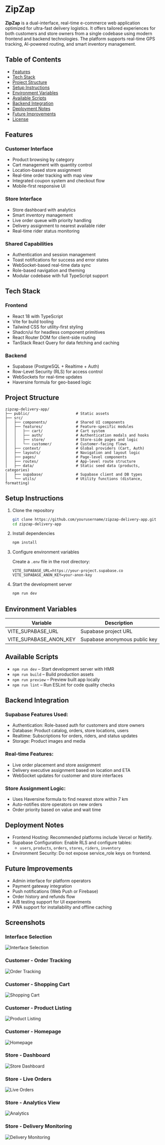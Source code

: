 # ZipZap

**ZipZap** is a dual-interface, real-time e-commerce web application optimized for ultra-fast delivery logistics. It offers tailored experiences for both customers and store owners from a single codebase using modern frontend and backend technologies. The platform supports real-time GPS tracking, AI-powered routing, and smart inventory management.

## Table of Contents

- [Features](#features)
- [Tech Stack](#tech-stack)
- [Project Structure](#project-structure)
- [Setup Instructions](#setup-instructions)
- [Environment Variables](#environment-variables)
- [Available Scripts](#available-scripts)
- [Backend Integration](#backend-integration)
- [Deployment Notes](#deployment-notes)
- [Future Improvements](#future-improvements)
- [License](#license)

## Features

### Customer Interface
- Product browsing by category
- Cart management with quantity control
- Location-based store assignment
- Real-time order tracking with map view
- Integrated coupon system and checkout flow
- Mobile-first responsive UI

### Store Interface
- Store dashboard with analytics
- Smart inventory management
- Live order queue with priority handling
- Delivery assignment to nearest available rider
- Real-time rider status monitoring

### Shared Capabilities
- Authentication and session management
- Toast notifications for success and error states
- WebSocket-based real-time data sync
- Role-based navigation and theming
- Modular codebase with full TypeScript support

## Tech Stack

### Frontend
- React 18 with TypeScript
- Vite for build tooling
- Tailwind CSS for utility-first styling
- Shadcn/ui for headless component primitives
- React Router DOM for client-side routing
- TanStack React Query for data fetching and caching

### Backend
- Supabase (PostgreSQL + Realtime + Auth)
- Row-Level Security (RLS) for access control
- WebSockets for real-time updates
- Haversine formula for geo-based logic

## Project Structure

```
zipzap-delivery-app/
├── public/                     # Static assets
├── src/
│   ├── components/             # Shared UI components
│   ├── features/               # Feature-specific modules
│   │   ├── cart/               # Cart system
│   │   ├── auth/               # Authentication modals and hooks
│   │   ├── store/              # Store-side pages and logic
│   │   └── customer/           # Customer-facing flows
│   ├── context/                # Global providers (Cart, Auth)
│   ├── layouts/                # Navigation and layout logic
│   ├── pages/                  # Page-level components
│   ├── routes/                 # App-level route structure
│   ├── data/                   # Static seed data (products, categories)
│   ├── supabase/               # Supabase client and DB types
│   └── utils/                  # Utility functions (distance, formatting)
```

## Setup Instructions

1. Clone the repository
   ```bash
   git clone https://github.com/yourusername/zipzap-delivery-app.git
   cd zipzap-delivery-app
   ```

2. Install dependencies
   ```bash
   npm install
   ```

3. Configure environment variables

   Create a `.env` file in the root directory:

   ```env
   VITE_SUPABASE_URL=https://your-project.supabase.co
   VITE_SUPABASE_ANON_KEY=your-anon-key
   ```

4. Start the development server
   ```bash
   npm run dev
   ```

## Environment Variables

| Variable               | Description                         |
|------------------------|-------------------------------------|
| VITE_SUPABASE_URL      | Supabase project URL                |
| VITE_SUPABASE_ANON_KEY | Supabase anonymous public key       |

## Available Scripts

- `npm run dev` – Start development server with HMR
- `npm run build` – Build production assets
- `npm run preview` – Preview built app locally
- `npm run lint` – Run ESLint for code quality checks

## Backend Integration

### Supabase Features Used:
- Authentication: Role-based auth for customers and store owners
- Database: Product catalog, orders, store locations, users
- Realtime: Subscriptions for orders, riders, and status updates
- Storage: Product images and media

### Real-time Features:
- Live order placement and store assignment
- Delivery executive assignment based on location and ETA
- WebSocket updates for customer and store interfaces

### Store Assignment Logic:
- Uses Haversine formula to find nearest store within 7 km
- Auto-notifies store operators on new orders
- Order priority based on value and wait time

## Deployment Notes

- Frontend Hosting: Recommended platforms include Vercel or Netlify.
- Supabase Configuration: Enable RLS and configure tables:
  - `users`, `products`, `orders`, `stores`, `riders`, `inventory`
- Environment Security: Do not expose service_role keys on frontend.

## Future Improvements

- Admin interface for platform operators
- Payment gateway integration
- Push notifications (Web Push or Firebase)
- Order history and refunds flow
- A/B testing support for UI experiments
- PWA support for installability and offline caching

## Screenshots

### Interface Selection
![Interface Selection](./images/Screenshot%202025-06-27%20173058.png)

### Customer - Order Tracking
![Order Tracking](./images/Screenshot%202025-06-27%20173330.png)

### Customer - Shopping Cart
![Shopping Cart](./images/Screenshot%202025-06-27%20173135.png)

### Customer - Product Listing
![Product Listing](./images/Screenshot%202025-06-27%20173404.png)

### Customer - Homepage
![Homepage](./images/Screenshot%202025-06-27%20173330.png)

### Store - Dashboard
![Store Dashboard](./images/Screenshot%202025-06-27%20173444.png)

### Store - Live Orders
![Live Orders](./images/Screenshot%202025-06-27%20173506.png)

### Store - Analytics View
![Analytics](./images/Screenshot%202025-06-27%20173444.png)

### Store - Delivery Monitoring
![Delivery Monitoring](./images/Screenshot%202025-06-27%20173058.png)

